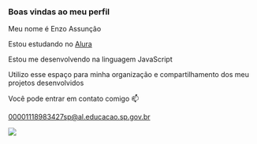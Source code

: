 ###  Boas vindas ao meu perfil

Meu nome é Enzo Assunção

Estou estudando no [Alura](https://www.alura.com.br/)

Estou me desenvolvendo na linguagem JavaScript

Utilizo esse espaço para minha organização e compartilhamento dos meu projetos desenvolvidos


Você pode entrar em contato comigo 📫

00001118983427sp@al.educacao.sp.gov.br

![](https://media1.tenor.com/m/aO7avj0hVZ8AAAAC/xinyu-triples.gif)
